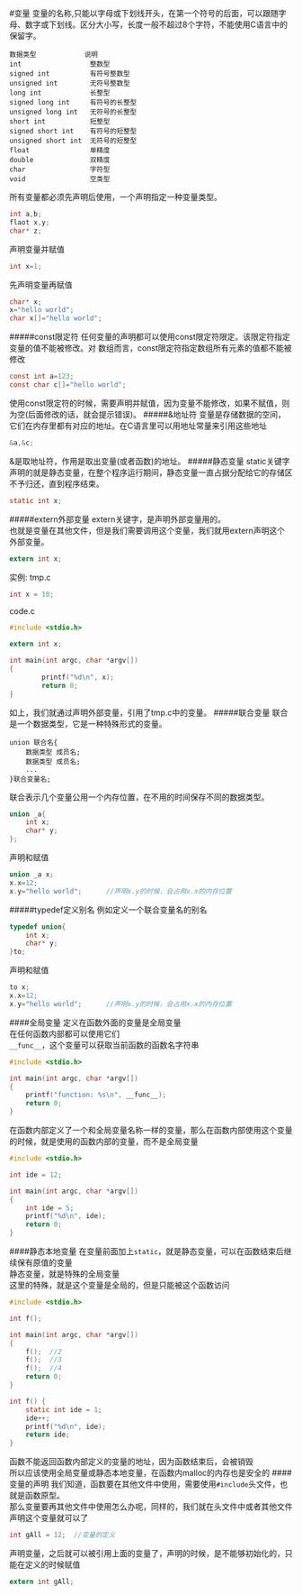 #变量
变量的名称,只能以字母或下划线开头，在第一个符号的后面，可以跟随字母、数字或下划线。区分大小写，长度一般不超过8个字符，不能使用C语言中的保留字。
```text
数据类型 			说明
int 				整数型
signed int			有符号整数型
unsigned int		无符号整数型
long int 			长整型
signed long int 	有符号的长整型
unsigned long int 	无符号的长整型
short int 			短整型
signed short int	有符号的短整型
unsigned short int 	无符号的短整型
float 				单精度
double 				双精度
char 				字符型
void 				空类型
```
所有变量都必须先声明后使用，一个声明指定一种变量类型。
```c
int a,b;
flaot x,y;
char* z;
```
声明变量并赋值
```c
int x=1;
```
先声明变量再赋值
```c
char* x;
x="hello world";
char x[]="hello world";
```
#####const限定符
任何变量的声明都可以使用const限定符限定。该限定符指定变量的值不能被修改。对 数组而言，const限定符指定数组所有元素的值都不能被修改
```c
const int a=123;
const char c[]="hello world";	
```
使用const限定符的时候，需要声明并赋值，因为变量不能修改，如果不赋值，则为空(后面修改的话，就会提示错误)。
#####&地址符
变量是存储数据的空间，它们在内存里都有对应的地址。在C语言里可以用地址常量来引用这些地址
```c
&a,&c;
```
&是取地址符，作用是取出变量(或者函数)的地址。
#####静态变量
static关键字声明的就是静态变量，在整个程序运行期间，静态变量一直占据分配给它的存储区不予归还，直到程序结束。
```c
static int x;
```
#####extern外部变量
extern关键字，是声明外部变量用的。         
也就是变量在其他文件，但是我们需要调用这个变量，我们就用extern声明这个外部变量。
```c
extern int x;
```
实例:  tmp.c
```c
int x = 10;
```
code.c
```c
#include <stdio.h>

extern int x;

int main(int argc, char *argv[])
{
		printf("%d\n", x);
		return 0;
}
```
如上，我们就通过声明外部变量，引用了tmp.c中的变量。
#####联合变量
联合是一个数据类型，它是一种特殊形式的变量。
```text
union 联合名{
	数据类型 成员名;
	数据类型 成员名;
	...
}联合变量名;
```
联合表示几个变量公用一个内存位置，在不用的时间保存不同的数据类型。
```c
union _a{
	int x;
	char* y;
};
```
声明和赋值
```c
union _a x;
x.x=12;
x.y="hello world";		//声明x.y的时候，会占用x.x的内存位置
```
#####typedef定义别名
例如定义一个联合变量名的别名
```c
typedef union{
	int x;
	char* y;
}to;
```
声明和赋值
```c
to x;
x.x=12;
x.y="hello world";		//声明x.y的时候，会占用x.x的内存位置
```
####全局变量
定义在函数外面的变量是全局变量        
在任何函数内部都可以使用它们       
`__func__`，这个变量可以获取当前函数的函数名字符串
```c
#include <stdio.h>

int main(int argc, char *argv[])
{
	printf("function: %s\n", __func__);
	return 0;
}
```
在函数内部定义了一个和全局变量名称一样的变量，那么在函数内部使用这个变量的时候，就是使用的函数内部的变量，而不是全局变量
```c
#include <stdio.h>

int ide = 12;

int main(int argc, char *argv[])
{
	int ide = 5;
	printf("%d\n", ide);
	return 0;
}
```
####静态本地变量
在变量前面加上`static`，就是静态变量，可以在函数结束后继续保有原值的变量          
静态变量，就是特殊的全局变量    
这里的特殊，就是这个变量是全局的，但是只能被这个函数访问
```c
#include <stdio.h>

int f();

int main(int argc, char *argv[])
{
	f();  //2
	f();  //3
	f();  //4
	return 0;
}

int f() {
	static int ide = 1;
	ide++;
	printf("%d\n", ide);
	return ide;
}
```
函数不能返回函数内部定义的变量的地址，因为函数结束后，会被销毁        
所以应该使用全局变量或静态本地变量，在函数内malloc的内存也是安全的
####变量的声明
我们知道，函数要在其他文件中使用，需要使用`#include`头文件，也就是函数原型。  
那么变量要再其他文件中使用怎么办呢，同样的，我们就在头文件中或者其他文件声明这个变量就可以了        
```c
int gAll = 12;  //变量的定义
```
声明变量，之后就可以被引用上面的变量了，声明的时候，是不能够初始化的，只能在定义的时候赋值
```c
extern int gAll;
```
